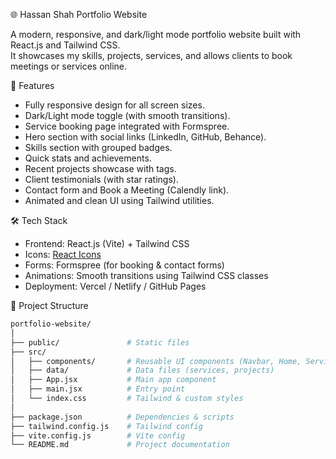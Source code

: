 🌐 Hassan Shah Portfolio Website

A modern, responsive, and dark/light mode portfolio website built with React.js and Tailwind CSS.  
It showcases my skills, projects, services, and allows clients to book meetings or services online.

 🚀 Features

- Fully responsive design for all screen sizes.
- Dark/Light mode toggle (with smooth transitions).
- Service booking page integrated with Formspree.
- Hero section with social links (LinkedIn, GitHub, Behance).
- Skills section with grouped badges.
- Quick stats and achievements.
- Recent projects showcase with tags.
- Client testimonials (with star ratings).
- Contact form and Book a Meeting (Calendly link).
- Animated and clean UI using Tailwind utilities.

 🛠️ Tech Stack

- Frontend: React.js (Vite) + Tailwind CSS
- Icons: [React Icons](https://react-icons.github.io/react-icons/)
- Forms: Formspree (for booking & contact forms)
- Animations: Smooth transitions using Tailwind CSS classes
- Deployment: Vercel / Netlify / GitHub Pages

 📂 Project Structure

```bash
portfolio-website/
│
├── public/               # Static files
├── src/
│   ├── components/       # Reusable UI components (Navbar, Home, Services, etc.)
│   ├── data/             # Data files (services, projects)
│   ├── App.jsx           # Main app component
│   ├── main.jsx          # Entry point
│   └── index.css         # Tailwind & custom styles
│
├── package.json          # Dependencies & scripts
├── tailwind.config.js    # Tailwind config
├── vite.config.js        # Vite config
└── README.md             # Project documentation
